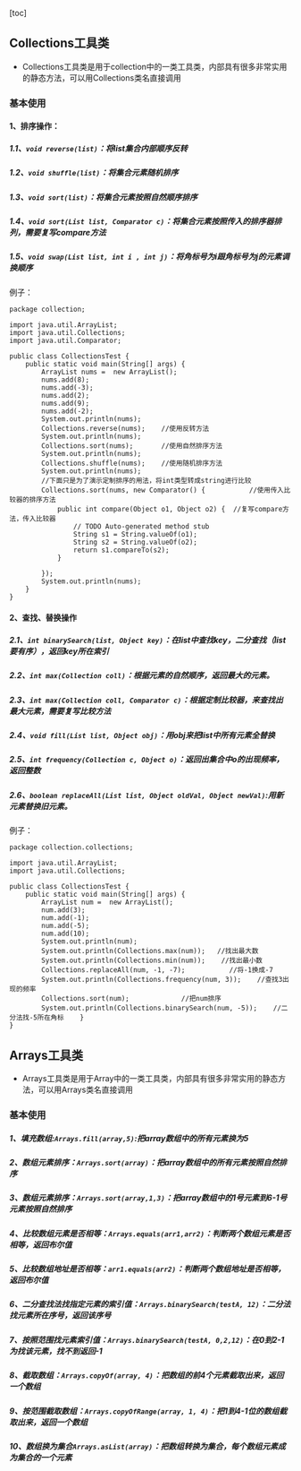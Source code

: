 [toc] 
## Collections工具类
* Collections工具类是用于collection中的一类工具类，内部具有很多非常实用的静态方法，可以用Collections类名直接调用  
### 基本使用  
#### 1、排序操作：  
##### 1.1、`void reverse(list)`：将list集合内部顺序反转  
##### 1.2、`void shuffle(list)`：将集合元素随机排序  
##### 1.3、`void sort(list)`：将集合元素按照自然顺序排序  
##### 1.4、`void sort(List list, Comparator c)`：将集合元素按照传入的排序器排列，需要复写compare方法  
##### 1.5、`void swap(List list, int i , int j)`：将角标号为i跟角标号为j的元素调换顺序  

例子：  
```
package collection;

import java.util.ArrayList;
import java.util.Collections;
import java.util.Comparator;

public class CollectionsTest {
    public static void main(String[] args) {
        ArrayList nums =  new ArrayList();
        nums.add(8);
        nums.add(-3);
        nums.add(2);
        nums.add(9);
        nums.add(-2);
        System.out.println(nums);    
        Collections.reverse(nums);    //使用反转方法
        System.out.println(nums);
        Collections.sort(nums);       //使用自然排序方法
        System.out.println(nums);
        Collections.shuffle(nums);    //使用随机排序方法
        System.out.println(nums);
        //下面只是为了演示定制排序的用法，将int类型转成string进行比较
        Collections.sort(nums, new Comparator() {           //使用传入比较器的排序方法
            public int compare(Object o1, Object o2) {  //复写compare方法，传入比较器
                // TODO Auto-generated method stub
                String s1 = String.valueOf(o1);
                String s2 = String.valueOf(o2);
                return s1.compareTo(s2);
            }
            
        });
        System.out.println(nums);
    }
}
```  
#### 2、查找、替换操作  
##### 2.1、`int binarySearch(list, Object key)`：在list中查找key，二分查找（list要有序），返回key所在索引  
##### 2.2、`int max(Collection coll)`：根据元素的自然顺序，返回最大的元素。  
##### 2.3、`int max(Collection coll, Comparator c)`：根据定制比较器，来查找出最大元素，需要复写比较方法  
##### 2.4、`void fill(List list, Object obj)`：用obj来把list中所有元素全替换  
##### 2.5、`int frequency(Collection c, Object o)`：返回出集合中o的出现频率，返回整数   
##### 2.6、`boolean replaceAll(List list, Object oldVal, Object newVal)`:用新元素替换旧元素。
例子：  
```
package collection.collections;

import java.util.ArrayList;
import java.util.Collections;

public class CollectionsTest {
    public static void main(String[] args) {
        ArrayList num =  new ArrayList();
        num.add(3);
        num.add(-1);
        num.add(-5);
        num.add(10);
        System.out.println(num);    
        System.out.println(Collections.max(num));   //找出最大数
        System.out.println(Collections.min(num));    //找出最小数
        Collections.replaceAll(num, -1, -7);           //将-1换成-7  
        System.out.println(Collections.frequency(num, 3));    //查找3出现的频率  
        Collections.sort(num);             //把num排序
        System.out.println(Collections.binarySearch(num, -5));    //二分法找-5所在角标    }
}
```    
## Arrays工具类  
* Arrays工具类是用于Array中的一类工具类，内部具有很多非常实用的静态方法，可以用Arrays类名直接调用     
### 基本使用  
##### 1、填充数组:`Arrays.fill(array,5)`:把array数组中的所有元素换为5  
##### 2、数组元素排序：`Arrays.sort(array)`：把array数组中的所有元素按照自然排序  
##### 3、数组元素排序：`Arrays.sort(array,1,3)`：把array数组中的1号元素到6-1号元素按照自然排序  
##### 4、比较数组元素是否相等：`Arrays.equals(arr1,arr2)`：判断两个数组元素是否相等，返回布尔值  
##### 5、比较数组地址是否相等：`arr1.equals(arr2)`：判断两个数组地址是否相等，返回布尔值   
##### 6、二分查找法找指定元素的索引值：`Arrays.binarySearch(testA, 12)`：二分法找元素所在序号，返回该序号  
##### 7、按照范围找元素索引值：`Arrays.binarySearch(testA, 0,2,12)`：在0到2-1为找该元素，找不到返回-1  
##### 8、截取数组：`Arrays.copyOf(array, 4)`：把数组的前4个元素截取出来，返回一个数组  
##### 9、按范围截取数组：`Arrays.copyOfRange(array, 1, 4)`：把1到4-1位的数组截取出来，返回一个数组  
##### 10、数组换为集合`Arrays.asList(array)`：把数组转换为集合，每个数组元素成为集合的一个元素  
